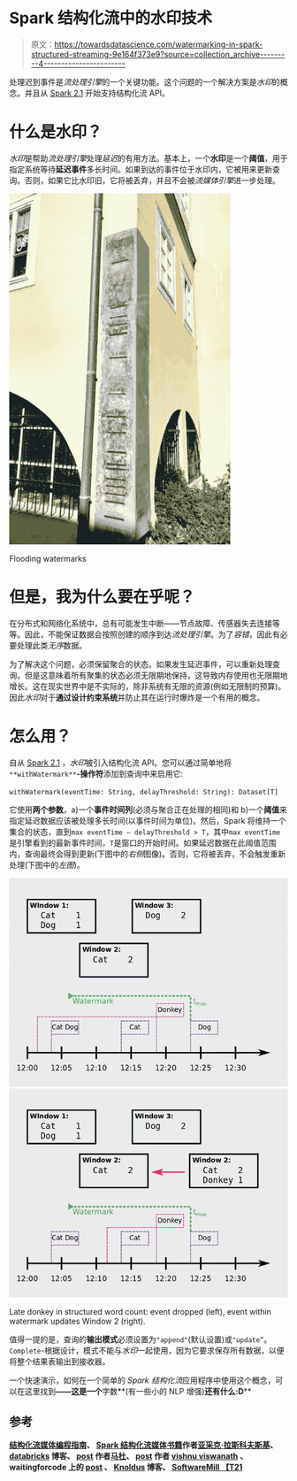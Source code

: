 # Spark 结构化流中的水印技术

> 原文：<https://towardsdatascience.com/watermarking-in-spark-structured-streaming-9e164f373e9?source=collection_archive---------4----------------------->

处理迟到事件是*流处理引擎*的一个关键功能。这个问题的一个解决方案是*水印*的概念。并且从 [Spark 2.1](https://spark.apache.org/releases/spark-release-2-1-0.html) 开始支持结构化流 API。

# 什么是水印？

*水印*是帮助*流处理引擎*处理*延迟*的有用方法。基本上，一个**水印**是一个**阈值**，用于指定系统等待**延迟事件**多长时间。如果到达的事件位于水印内，它被用来更新查询。否则，如果它比水印旧，它将被丢弃，并且不会被*流媒体引擎*进一步处理。

![](img/55804350d5f878f543fc491f31830362.png)

Flooding watermarks

# 但是，我为什么要在乎呢？

在分布式和网络化系统中，总有可能发生中断——节点故障、传感器失去连接等等。因此，不能保证数据会按照创建的顺序到达*流处理引擎*。为了*容错*，因此有必要处理此类*无序*数据。

为了解决这个问题，必须保留聚合的状态。如果发生延迟事件，可以重新处理查询。但是这意味着所有聚集的状态必须无限期地保持，这导致内存使用也无限期地增长。这在现实世界中是不实际的，除非系统有无限的资源(例如无限制的预算)。因此*水印*对于**通过设计约束系统**并防止其在运行时爆炸是一个有用的概念。

# 怎么用？

自从 [Spark 2.1](https://spark.apache.org/releases/spark-release-2-1-0.html) ，*水印*被引入结构化流 API。您可以通过简单地将`**withWatermark**`**-操作符**添加到查询中来启用它:

`withWatermark(eventTime: String, delayThreshold: String): Dataset[T]`

它使用**两个参数**，a)一个**事件时间列**(必须与聚合正在处理的相同)和 b)一个**阈值**来指定延迟数据应该被处理多长时间(以事件时间为单位)。然后，Spark 将维持一个集合的状态，直到`max eventTime — delayThreshold > T`，其中`max eventTime`是引擎看到的最新事件时间，`T`是窗口的开始时间。如果延迟数据在此阈值范围内，查询最终会得到更新(下图中的*右侧*图像)。否则，它将被丢弃，不会触发重新处理(下图中的*左图*)。

![](img/a7f14f0201fcc56f2fd988a780e71e3b.png)![](img/b44cdb56d840c4412a91c0e34f603665.png)

Late donkey in structured word count: event dropped (left), event within watermark updates Window 2 (right).

值得一提的是，查询的**输出模式**必须设置为`"append"`(默认设置)或`"update”`。`Complete`-根据设计，模式不能与*水印*一起使用，因为它要求保存所有数据，以便将整个结果表输出到接收器。

一个快速演示，如何在一个简单的 *Spark 结构化流*应用程序中使用这个概念，可以在这里找到[](https://github.com/datadonK23/SparkStructuredStreamingEx/blob/master/src/main/scala/StructuredWatermarkingWC.scala)**——这是一个**字数**(有一些小的 NLP 增强)**还有什么:D****

## **参考**

**[结构化流媒体编程指南](https://spark.apache.org/docs/latest/structured-streaming-programming-guide.html)、 [Spark 结构化流媒体书籍](https://jaceklaskowski.gitbooks.io/spark-structured-streaming/spark-sql-streaming-Dataset-withWatermark.html)作者[亚采克·拉斯科夫斯基](https://medium.com/u/df186e1cd0c2?source=post_page-----9e164f373e9--------------------------------)、 [databricks](https://databricks.com/blog/2017/05/08/event-time-aggregation-watermarking-apache-sparks-structured-streaming.html) 博客、 [post](http://blog.madhukaraphatak.com/introduction-to-spark-structured-streaming-part-12/) 作者[马杜](https://medium.com/u/6e43969d2f6e?source=post_page-----9e164f373e9--------------------------------)、 [post](https://vishnuviswanath.com/spark_structured_streaming.html#watermark) 作者 [vishnu viswanath](https://medium.com/u/81a1d7913fbb?source=post_page-----9e164f373e9--------------------------------) 、waitingforcode 上的 [post](http://www.waitingforcode.com/apache-spark-structured-streaming/apache-spark-structured-streaming-watermarks/read) 、 [Knoldus](https://blog.knoldus.com/exploring-spark-structured-streaming/) 博客、 [SoftwareMill 【T21](https://softwaremill.com/windowing-in-big-data-streams-spark-flink-kafka-akka/)**